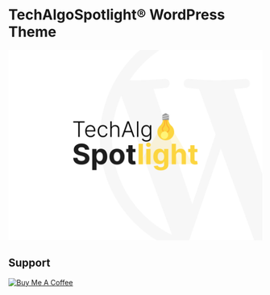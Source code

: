 # TechAlgoSpotlight® WordPress Theme

<img src="screenshot.png" alt="techalgospotlight-theme" width="600"/>

## Support

<a href="https://www.buymeacoffee.com/krunalkanojiya" target="_blank"><img src="https://cdn.buymeacoffee.com/buttons/default-orange.png" alt="Buy Me A Coffee" height="41" width="174"></a>
